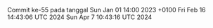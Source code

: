 Commit ke-55 pada tanggal Sun Jan 01 14:00 2023 +0100
Fri Feb 16 14:43:06 UTC 2024
Sun Apr  7 10:43:16 UTC 2024

